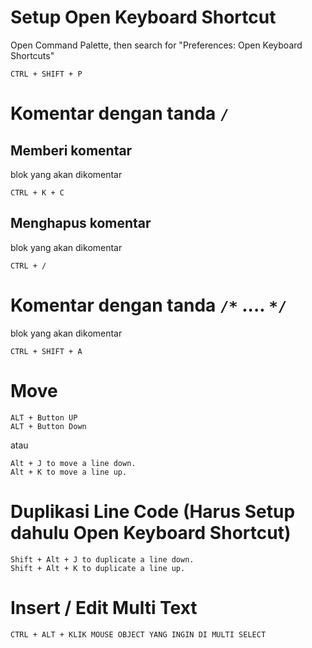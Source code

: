 # Setup Open Keyboard Shortcut
Open Command Palette, then search for "Preferences: Open Keyboard Shortcuts"
```
CTRL + SHIFT + P
```

# Komentar dengan tanda `/`
## Memberi komentar
blok yang akan dikomentar
```
CTRL + K + C
```
## Menghapus komentar
blok yang akan dikomentar
```
CTRL + /
```

# Komentar dengan tanda `/*` .... `*/`
blok yang akan dikomentar
```
CTRL + SHIFT + A
```

# Move 
```
ALT + Button UP
ALT + Button Down
```

atau
```
Alt + J to move a line down.
Alt + K to move a line up.
```

# Duplikasi Line Code (Harus Setup dahulu Open Keyboard Shortcut)
```
Shift + Alt + J to duplicate a line down.
Shift + Alt + K to duplicate a line up.
```

# Insert / Edit Multi Text
```
CTRL + ALT + KLIK MOUSE OBJECT YANG INGIN DI MULTI SELECT
```
